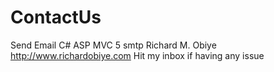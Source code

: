 # ContactUs
Send Email C# ASP MVC 5 smtp
Richard M. Obiye
http://www.richardobiye.com
Hit my inbox if having any issue
